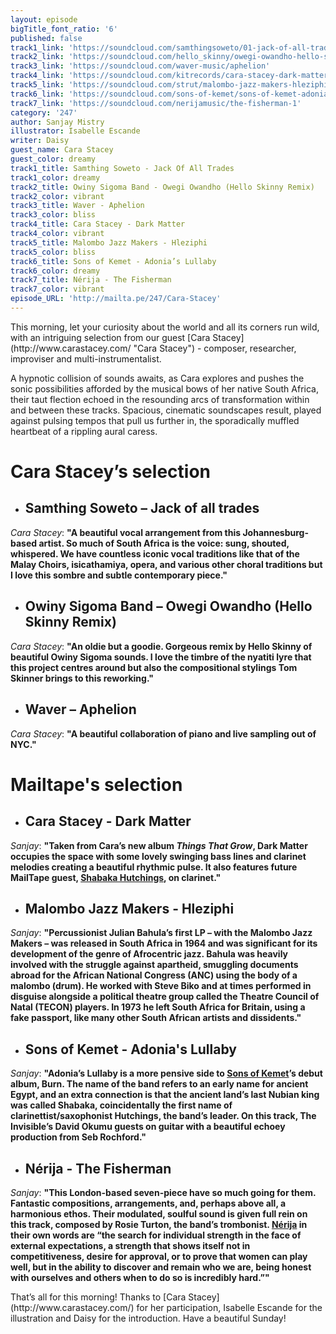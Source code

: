 ```yaml
---
layout: episode
bigTitle_font_ratio: '6'
published: false
track1_link: 'https://soundcloud.com/samthingsoweto/01-jack-of-all-trades'
track2_link: 'https://soundcloud.com/hello_skinny/owegi-owandho-hello-skinny'
track3_link: 'https://soundcloud.com/waver-music/aphelion'
track4_link: 'https://soundcloud.com/kitrecords/cara-stacey-dark-matter-kr13'
track5_link: 'https://soundcloud.com/strut/malombo-jazz-makers-hleziphi'
track6_link: 'https://soundcloud.com/sons-of-kemet/sons-of-kemet-adonias-lullaby'
track7_link: 'https://soundcloud.com/nerijamusic/the-fisherman-1'
category: '247'
author: Sanjay Mistry
illustrator: Isabelle Escande
writer: Daisy
guest_name: Cara Stacey
guest_color: dreamy
track1_title: Samthing Soweto - Jack Of All Trades
track1_color: dreamy
track2_title: Owiny Sigoma Band - Owegi Owandho (Hello Skinny Remix)
track2_color: vibrant
track3_title: Waver - Aphelion
track3_color: bliss
track4_title: Cara Stacey - Dark Matter
track4_color: vibrant
track5_title: Malombo Jazz Makers - Hleziphi
track5_color: bliss
track6_title: Sons of Kemet - Adonia’s Lullaby
track6_color: dreamy
track7_title: Nérija - The Fisherman
track7_color: vibrant
episode_URL: 'http://mailta.pe/247/Cara-Stacey'
---
```

<p id="introduction">This morning, let your curiosity about the world and all its corners run wild, with an intriguing selection from our guest [Cara Stacey](http://www.carastacey.com/ "Cara Stacey") - composer, researcher, improviser and multi-instrumentalist.</p>

<p>A hypnotic collision of sounds awaits, as Cara explores and pushes the sonic possibilities afforded by the musical bows of her native South Africa, their taut flection echoed in the resounding arcs of transformation within and between these tracks. Spacious, cinematic soundscapes result, played against pulsing tempos that pull us further in, the sporadically muffled heartbeat of a rippling aural caress.</p>


# **Cara Stacey’s selection**

+ ## Samthing Soweto – Jack of all trades
_Cara Stacey_: **"**A beautiful vocal arrangement from this Johannesburg-based artist. So much of South Africa is the voice: sung, shouted, whispered. We have countless iconic vocal traditions like that of the Malay Choirs, isicathamiya, opera, and various other choral traditions but I love this sombre and subtle contemporary piece.**"**

+ ## Owiny Sigoma Band – Owegi Owandho (Hello Skinny Remix)
_Cara Stacey_: **"**An oldie but a goodie. Gorgeous remix by Hello Skinny of beautiful Owiny Sigoma sounds. I love the timbre of the nyatiti lyre that this project centres around but also the compositional stylings Tom Skinner brings to this reworking.**"**

+ ## Waver – Aphelion
_Cara Stacey_: **"**A beautiful collaboration of piano and live sampling out of NYC.**"**


# Mailtape's selection

+ ## Cara Stacey - Dark Matter
_Sanjay_: **"**Taken from Cara’s new album _Things That Grow_, Dark Matter occupies the space with some lovely swinging bass lines and clarinet melodies creating a beautiful rhythmic pulse. It also features future MailTape guest, [Shabaka Hutchings](http://www.shabakahutchings.com/), on clarinet.**"** 

+ ## Malombo Jazz Makers - Hleziphi

_Sanjay_: **"**Percussionist Julian Bahula’s first LP – with the Malombo Jazz Makers – was released in South Africa in 1964 and was significant for its development of the genre of Afrocentric jazz. Bahula was heavily involved with the struggle against apartheid, smuggling documents abroad for the African National Congress (ANC) using the body of a malombo (drum). He worked with Steve Biko and at times performed in disguise alongside a political theatre group called the Theatre Council of Natal (TECON) players. In 1973 he left South Africa for Britain, using a fake passport, like many other South African artists and dissidents.**"**

+ ## Sons of Kemet - Adonia's Lullaby
_Sanjay_: **"**Adonia’s Lullaby is a more pensive side to [Sons of Kemet](http://sonsofkemet.com/)’s debut album, Burn. The name of the band refers to an early name for ancient Egypt, and an extra connection is that the ancient land’s last Nubian king was called Shabaka, coincidentally the first name of clarinettist/saxophonist Hutchings, the band’s leader. On this track, The Invisible’s David Okumu guests on guitar with a beautiful echoey production from Seb Rochford.**"**

+ ## Nérija - The Fisherman
_Sanjay_: **"**This London-based seven-piece have so much going for them. Fantastic compositions, arrangements, and, perhaps above all, a harmonious ethos. Their modulated, soulful sound is given full rein on this track, composed by Rosie Turton, the band’s trombonist. [Nérija](http://www.nerijamusic.com/) in their own words are “the search for individual strength in the face of external expectations, a strength that shows itself not in competitiveness, desire for approval, or to prove that women can play well, but in the ability to discover and remain who we are, being honest with ourselves and others when to do so is incredibly hard.”**"**


<p id="outroduction">That’s all for this morning! Thanks to [Cara Stacey](http://www.carastacey.com/) for her participation, Isabelle Escande for the illustration and Daisy for the introduction. Have a beautiful Sunday!</p>
